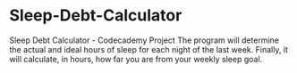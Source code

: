 # Sleep-Debt-Calculator
Sleep Debt Calculator - Codecademy Project
The program will determine the actual and ideal hours of sleep for each night of the last week.
Finally, it will calculate, in hours, how far you are from your weekly sleep goal.
